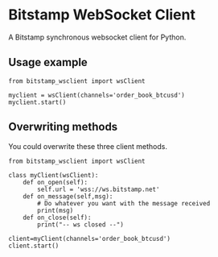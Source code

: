 # Bitstamp WebSocket Client

A Bitstamp synchronous websocket client for Python.

## Usage example

    from bitstamp_wsclient import wsClient

    myclient = wsClient(channels='order_book_btcusd')
    myclient.start()

## Overwriting methods

You could overwrite these three client methods.  

    from bitstamp_wsclient import wsClient
    
    class myClient(wsClient):
        def on_open(self):
            self.url = 'wss://ws.bitstamp.net'
        def on_message(self,msg):
            # Do whatever you want with the message received
            print(msg)
        def on_close(self):
            print("-- ws closed --")
            
    client=myClient(channels='order_book_btcusd')
    client.start()
